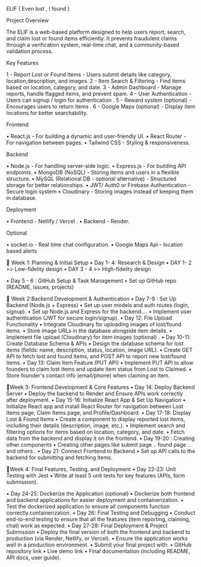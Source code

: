 
 ELIF ( Even lost , I found ) 

 Project Overview 
 
 The ELIF is a web-based platform designed to help users report, search, and claim lost or found items efficiently. It prevents fraudulent claims through a verification system, real-time chat, and a community-based validation process. 

 Key Features 

 1 - Report Lost or Found Items - Users submit details like category, location,description, and images. 
 2 - Item Search & Filtering - Find items based on location, category, and date. 
 3 - Admin Dashboard - Manage reports, handle flagged items, and prevent spam. 
 4 - User Authentication - Users can signup / login for authentication . 
 5 - Reward system (optional) - Encourages users to return items . 
 6  - Google Maps (optional) - Display item locations for better searchability. 

 Frontend 

 • React.js - For building a dynamic and user-friendly UI. 
 • React Router - For navigation between pages. 
 • Tailwind CSS - Styling & responsiveness. 

 Backend 

 • Node.js  - For handling server-side logic. 
 • Express.js  - For building API endpoints. 
 • MongoDB (NoSQL) - Storing items and users in a flexible structure. 
 • MySQL (Relational DB - optional alternative) - Structured storage for better relationships. 
 • JWT/ Auth0 or Firebase Authentication - Secure login system 
 • Cloudinary - Storing images instead of keeping them in database. 


 Deployment 

 •  Frontend - Netlify / Vercel . 
 •  Backend - Render. 

 Optional 

 •  socket.io - Real time chat configuration. 
 •  Google Maps Api - location based alerts 

 📌 Week 1: Planning & Initial Setup 
 • Day 1- 4: Research & Design 
 • DAY 1- 2 >> Low-fidelity design 
 • DAY 3 - 4 >> High-fidelity design 

 • Day 5 - 6 : GitHub Setup & Task Management 
 •  Set up GitHub repo (README, issues, projects)

 📌 Week 2:Backend Development & Authentication 
 • Day 7-9 : Set Up Backend (Node.js + Express) 
 • Set up user models and auth routes (login, signup). 
 • Set up Node.js and Express for the backend.… 
 • Implement user authentication (JWT for secure login/signup). 
 • Day 12: File Upload Functionality 
 • Integrate Cloudinary for uploading images of lost/found items. 
 • Store image URLs in the database alongside item details. 
 •  Implement file upload (Cloudinary) for item images (optional) . 
 • Day 10-11: Create Database Schema & APIs 
 • Design the database schema for lost items (fields: name, description,         status, location, image URL). 
 • Create GET API to fetch lost and found items, and POST API to report new lost/found items. 
 • Day 13: Claim Item Feature (PUT API) 
 • Implement PUT API to allow founders to claim lost items and update item status from Lost to Claimed. 
 • Store founder's contact info (email/phone) when claiming an item. 
 

 📌Week 3: Frontend Development & Core Features 
 •  Day 14: Deploy Backend Server 
 • Deploy the backend to Render and Ensure APIs work correctly after deployment. 
 • Day 15-16: Initialize React App & Set Up Navigation 
 • Initialize React app and install React Router for navigation between Lost Items page, Claim Items page, and Profile/Dashboard. 
 • Day 17-18: Display Lost & Found Items 
 • Create a component to display reported lost items, including their details (description, image, etc.). 
 • Implement search and filtering options for items based on location, category, and date. 
 • Fetch data from the backend and display it on the frontend. 
 • Day 19-20 : Creating other components 
 • Creating other pages like submit page .. found page .. and others . 
 • Day 21: Connect Frontend to Backend 
 • Set up API calls to the backend for submitting and fetching items. 



 📌Week 4: Final Features, Testing, and Deployment 
 • Day 22-23: Unit Testing with Jest 
 • Write at least 5 unit tests for key features (APIs, form submission). 

 • Day 24-25: Dockerize the Application (optional) 
 • Dockerize both frontend and backend applications for easier deployment and containerization. 
 • Test the dockerized application to ensure all components function correctly.containerization. 
 • Day 26: Final Testing and Debugging 
 • Conduct end-to-end testing to ensure that all the features (item reporting, claiming, chat) work as expected. 
 • Day 27-28: Final Deployment & Project Submission 
 • Deploy the final version of both the frontend and backend to production (via Render, Netlify, or Vercel). 
 • Ensure the application works well in a production environment. 
 • Submit your final project with: • GitHub repository link • Live demo link • Final documentation (including README, API docs, user guide).